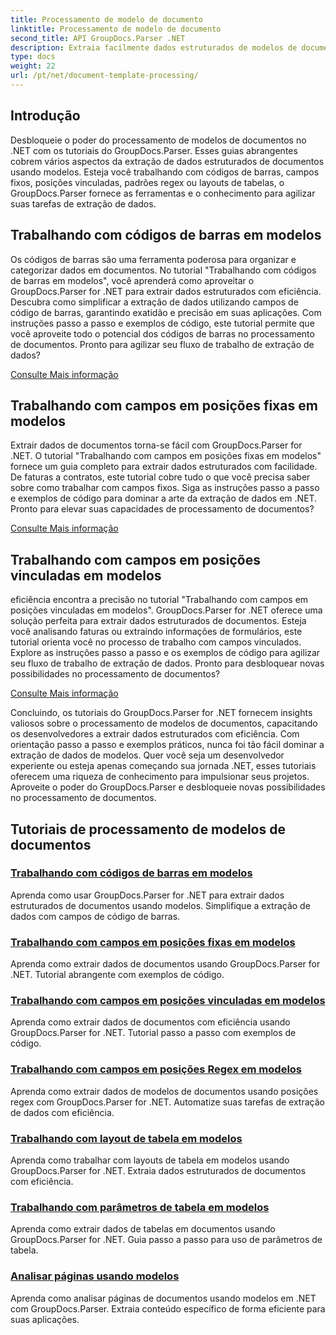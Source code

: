 ```yaml
---
title: Processamento de modelo de documento
linktitle: Processamento de modelo de documento
second_title: API GroupDocs.Parser .NET
description: Extraia facilmente dados estruturados de modelos de documentos com GroupDocs.Parser for .NET. Aprenda a trabalhar com códigos de barras, campos, regex e layouts de tabelas.
type: docs
weight: 22
url: /pt/net/document-template-processing/
---
```


## Introdução

Desbloqueie o poder do processamento de modelos de documentos no .NET com os tutoriais do GroupDocs.Parser. Esses guias abrangentes cobrem vários aspectos da extração de dados estruturados de documentos usando modelos. Esteja você trabalhando com códigos de barras, campos fixos, posições vinculadas, padrões regex ou layouts de tabelas, o GroupDocs.Parser fornece as ferramentas e o conhecimento para agilizar suas tarefas de extração de dados.

## Trabalhando com códigos de barras em modelos

Os códigos de barras são uma ferramenta poderosa para organizar e categorizar dados em documentos. No tutorial "Trabalhando com códigos de barras em modelos", você aprenderá como aproveitar o GroupDocs.Parser for .NET para extrair dados estruturados com eficiência. Descubra como simplificar a extração de dados utilizando campos de código de barras, garantindo exatidão e precisão em suas aplicações. Com instruções passo a passo e exemplos de código, este tutorial permite que você aproveite todo o potencial dos códigos de barras no processamento de documentos. Pronto para agilizar seu fluxo de trabalho de extração de dados?

[Consulte Mais informação](./working-with-barcodes-in-templates/)

## Trabalhando com campos em posições fixas em modelos

Extrair dados de documentos torna-se fácil com GroupDocs.Parser for .NET. O tutorial "Trabalhando com campos em posições fixas em modelos" fornece um guia completo para extrair dados estruturados com facilidade. De faturas a contratos, este tutorial cobre tudo o que você precisa saber sobre como trabalhar com campos fixos. Siga as instruções passo a passo e exemplos de código para dominar a arte da extração de dados em .NET. Pronto para elevar suas capacidades de processamento de documentos?

[Consulte Mais informação](./working-with-fields-at-fixed-positions-in-templates/)

## Trabalhando com campos em posições vinculadas em modelos

eficiência encontra a precisão no tutorial "Trabalhando com campos em posições vinculadas em modelos". GroupDocs.Parser for .NET oferece uma solução perfeita para extrair dados estruturados de documentos. Esteja você analisando faturas ou extraindo informações de formulários, este tutorial orienta você no processo de trabalho com campos vinculados. Explore as instruções passo a passo e os exemplos de código para agilizar seu fluxo de trabalho de extração de dados. Pronto para desbloquear novas possibilidades no processamento de documentos?

[Consulte Mais informação](./working-with-fields-at-linked-positions-in-templates/)

Concluindo, os tutoriais do GroupDocs.Parser for .NET fornecem insights valiosos sobre o processamento de modelos de documentos, capacitando os desenvolvedores a extrair dados estruturados com eficiência. Com orientação passo a passo e exemplos práticos, nunca foi tão fácil dominar a extração de dados de modelos. Quer você seja um desenvolvedor experiente ou esteja apenas começando sua jornada .NET, esses tutoriais oferecem uma riqueza de conhecimento para impulsionar seus projetos. Aproveite o poder do GroupDocs.Parser e desbloqueie novas possibilidades no processamento de documentos.

## Tutoriais de processamento de modelos de documentos
### [Trabalhando com códigos de barras em modelos](./working-with-barcodes-in-templates/)
Aprenda como usar GroupDocs.Parser for .NET para extrair dados estruturados de documentos usando modelos. Simplifique a extração de dados com campos de código de barras.
### [Trabalhando com campos em posições fixas em modelos](./working-with-fields-at-fixed-positions-in-templates/)
Aprenda como extrair dados de documentos usando GroupDocs.Parser for .NET. Tutorial abrangente com exemplos de código.
### [Trabalhando com campos em posições vinculadas em modelos](./working-with-fields-at-linked-positions-in-templates/)
Aprenda como extrair dados de documentos com eficiência usando GroupDocs.Parser for .NET. Tutorial passo a passo com exemplos de código.
### [Trabalhando com campos em posições Regex em modelos](./working-with-fields-at-regex-positions-in-templates/)
Aprenda como extrair dados de modelos de documentos usando posições regex com GroupDocs.Parser for .NET. Automatize suas tarefas de extração de dados com eficiência.
### [Trabalhando com layout de tabela em modelos](./working-with-table-layout-in-templates/)
Aprenda como trabalhar com layouts de tabela em modelos usando GroupDocs.Parser for .NET. Extraia dados estruturados de documentos com eficiência.
### [Trabalhando com parâmetros de tabela em modelos](./working-with-table-parameters-in-templates/)
Aprenda como extrair dados de tabelas em documentos usando GroupDocs.Parser for .NET. Guia passo a passo para uso de parâmetros de tabela.
### [Analisar páginas usando modelos](./parse-pages-using-templates/)
Aprenda como analisar páginas de documentos usando modelos em .NET com GroupDocs.Parser. Extraia conteúdo específico de forma eficiente para suas aplicações.